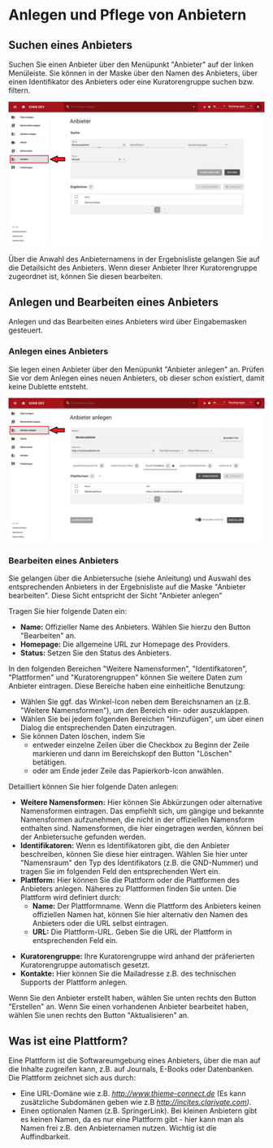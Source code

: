 # Anlegen und Pflege von Anbietern

## Suchen eines Anbieters

Suchen Sie einen Anbieter über den Menüpunkt "Anbieter" auf der linken Menüleiste. Sie können in der Maske über den Namen des Anbieters, über einen Identifikator des Anbieters oder eine Kuratorengruppe suchen bzw. filtern.

![GOKB search provider](../assets/search-provider.de.png "GOKB Anbieter suchen")

Über die Anwahl des Anbieternamens in der Ergebnisliste gelangen Sie auf die Detailsicht des Anbieters. Wenn dieser Anbieter Ihrer Kuratorengruppe zugeordnet ist, können Sie diesen bearbeiten.

## Anlegen und Bearbeiten eines Anbieters

Anlegen und das Bearbeiten eines Anbieters wird über Eingabemasken gesteuert. 

### Anlegen eines Anbieters

Sie legen einen Anbieter über den Menüpunkt "Anbieter anlegen" an. Prüfen Sie vor dem Anlegen eines neuen Anbieters, ob dieser schon existiert, damit keine Dublette entsteht.

![GOKB edit provider](../assets/create-provider.de.png "GOKB Anbieter anlegen")

### Bearbeiten eines Anbieters

Sie gelangen über die Anbietersuche (siehe Anleitung) und Auswahl des entsprechenden Anbieters 
in der Ergebnisliste auf die Maske "Anbieter bearbeiten". Diese Sicht entspricht der Sicht 
"Anbieter anlegen"

Tragen Sie hier folgende Daten ein:

+ **Name:** Offizieller Name des Anbieters. Wählen Sie hierzu den Button "Bearbeiten" an.
+ **Homepage:** Die allgemeine URL zur Homepage des Providers.
+ **Status:** Setzen Sie den Status des Anbieters.

In den folgenden Bereichen "Weitere Namensformen", "Identifkatoren", "Plattformen" und "Kuratorengruppen" können Sie weitere Daten zum Anbieter eintragen. Diese Bereiche haben eine einheitliche Benutzung:

+   Wählen Sie ggf. das Winkel-Icon neben dem Bereichsnamen an (z.B. "Weitere Namensformen"), 
um den Bereich ein- oder auszuklappen.
+   Wählen Sie bei jedem folgenden Bereichen "Hinzufügen", um über 
einen Dialog die entsprechenden Daten einzutragen.
+   Sie können Daten löschen, indem Sie
    *   entweder einzelne Zeilen über die Checkbox zu Beginn der Zeile 
    markieren und dann im Bereichskopf den Button "Löschen" betätigen.
    *   oder am Ende jeder Zeile das Papierkorb-Icon anwählen.

Detailliert können Sie hier folgende Daten anlegen: 

+ **Weitere Namensformen:** Hier können Sie Abkürzungen oder alternative Namensformen eintragen. Das empfiehlt sich, um gängige und bekannte Namensformen aufzunehmen, die nicht in der offiziellen Namensform enthalten sind. Namensformen, die hier eingetragen werden, können bei der Anbietersuche gefunden werden.
+ **Identifikatoren:** Wenn es Identifikatoren gibt, die den Anbieter beschreiben, können Sie diese hier eintragen. Wählen Sie hier unter "Namensraum" den Typ des Identifikators (z.B. die GND-Nummer) und tragen Sie im folgenden Feld den entsprechenden Wert ein.
+ **Plattform:** Hier können Sie die Plattform oder die Plattformen des Anbieters anlegen. Näheres zu Plattformen finden Sie unten. Die Plattform wird definiert durch:  
    *   **Name:** Der Plattformname. Wenn die Plattform des Anbieters keinen offiziellen Namen hat, können Sie hier alternativ den Namen des Anbieters oder die URL selbst eintragen.
    *   **URL:** Die Plattform-URL. Geben Sie die URL der Plattform in entsprechenden Feld ein.
* **Kuratorengruppe:** Ihre Kuratorengruppe wird anhand der präferierten Kuratorengruppe automatisch gesetzt.
* **Kontakte:** Hier können Sie die Mailadresse z.B. des technischen Supports der Plattform anlegen. 
    
Wenn Sie den Anbieter erstellt haben, wählen Sie unten rechts den Button "Erstellen" an. Wenn Sie einen vorhandenen Anbieter bearbeitet haben, wählen Sie unen rechts den Button "Aktualisieren" an.

## Was ist eine Plattform?

Eine Plattform ist die Softwareumgebung eines Anbieters, über die man auf die Inhalte zugreifen kann, z.B. auf Journals, E-Books oder Datenbanken. Die Plattform zeichnet sich aus durch:

+ Eine URL-Domäne wie z.B. _http://www.thieme-connect.de_ (Es kann zusätzliche Subdomänen geben wie z.B _http://incites.clarivate.com)_.
+ Einen optionalen Namen (z.B. SpringerLink). Bei kleinen Anbietern gibt es keinen Namen, da es nur eine Plattform gibt - hier kann man als Namen frei z.B. den Anbieternamen nutzen. Wichtig ist die Auffindbarkeit.

